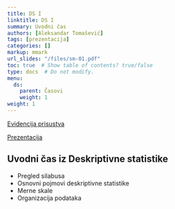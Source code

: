 ```yaml
---
title: DS I
linktitle: DS I
summary: Uvodni čas
authors: [Aleksandar Tomašević]
tags: [prezentacija]
categories: []
markup: mmark
url_slides: "/files/sm-01.pdf"
toc: true  # Show table of contents? true/false
type: docs  # Do not modify.
menu:
  ds:
    parent: Časovi
    weight: 1
weight: 1
---
```

[Evidencija prisustva](https://forms.gle/z6GCVCE7zBmFR18t8)


[Prezentacija](/files/ds-uvod.pdf)

## Uvodni čas iz Deskriptivne statistike

- Pregled silabusa
- Osnovni pojmovi deskriptivne statistike
- Merne skale
- Organizacija podataka


